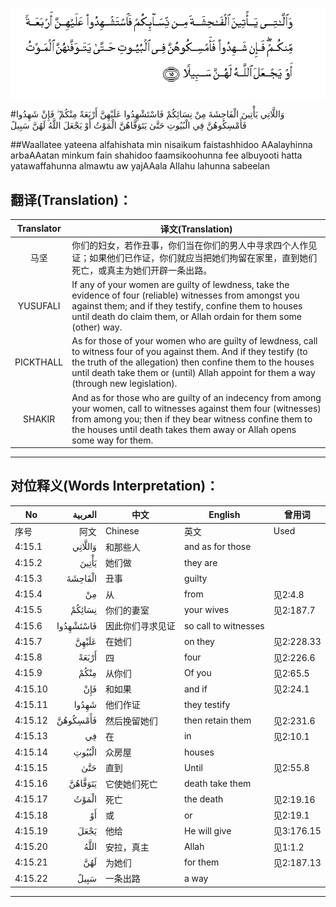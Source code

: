 ![004:015](images/004_015.gif)

#وَاللَّاتِي يَأْتِينَ الْفَاحِشَةَ مِنْ نِسَائِكُمْ فَاسْتَشْهِدُوا عَلَيْهِنَّ أَرْبَعَةً مِنْكُمْ ۖ فَإِنْ شَهِدُوا فَأَمْسِكُوهُنَّ فِي الْبُيُوتِ حَتَّىٰ يَتَوَفَّاهُنَّ الْمَوْتُ أَوْ يَجْعَلَ اللَّهُ لَهُنَّ سَبِيلً 

##Waallatee yateena alfahishata min nisaikum faistashhidoo AAalayhinna arbaAAatan minkum fain shahidoo faamsikoohunna fee albuyooti hatta yatawaffahunna almawtu aw yajAAala Allahu lahunna sabeelan 

## 翻译(Translation)：

| Translator | 译文(Translation)                                            |
| :--------: | ------------------------------------------------------------ |
|    马坚    | 你们的妇女，若作丑事，你们当在你们的男人中寻求四个人作见证；如果他们已作证，你们就应当把她们拘留在家里，直到她们死亡，或真主为她们开辟一条出路。 |
|  YUSUFALI  | If any of your women are guilty of lewdness, take the evidence of four (reliable) witnesses from amongst you against them; and if they testify, confine them to houses until death do claim them, or Allah ordain for them some (other) way. |
| PICKTHALL  | As for those of your women who are guilty of lewdness, call to witness four of you against them. And if they testify (to the truth of the allegation) then confine them to the houses until death take them or (until) Allah appoint for them a way (through new legislation). |
|   SHAKIR   | And as for those who are guilty of an indecency from among your women, call to witnesses against them four (witnesses) from among you; then if they bear witness confine them to the houses until death takes them away or Allah opens some way for them. |

---

## 对位释义(Words Interpretation)：

| No   | العربية | 中文    | English | 曾用词 |
| ---- | ------: | ------- | ------- | ------ |
| 序号 |    阿文 | Chinese | 英文    | Used   |
| 4:15.1  | وَاللَّاتِي   | 和那些人         | and as for those     |            |
| 4:15.2  | يَأْتِينَ     | 她们做           | they are             |            |
| 4:15.3  | الْفَاحِشَةَ   | 丑事             | guilty               |            |
| 4:15.4  | مِنْ        | 从               | from                 | 见2:4.8    |
| 4:15.5  | نِسَائِكُمْ    | 你们的妻室       | your wives           | 见2:187.7  |
| 4:15.6  | فَاسْتَشْهِدُوا | 因此你们寻求见证 | so call to witnesses |            |
| 4:15.7  | عَلَيْهِنَّ     | 在她们           | on they              | 见2:228.33 |
| 4:15.8  | أَرْبَعَةً     | 四               | four                 | 见2:226.6  |
| 4:15.9  | مِنْكُمْ      | 从你们           | Of you               | 见2:65.5   |
| 4:15.10 | فَإِنْ       | 和如果           | and if               | 见2:24.1   |
| 4:15.11 | شَهِدُوا     | 他们作证         | they testify         |            |
| 4:15.12 | فَأَمْسِكُوهُنَّ  | 然后挽留她们     | then retain them     | 见2:231.6  |
| 4:15.13 | فِي        | 在               | in                   | 见2:10.1   |
| 4:15.14 | الْبُيُوتِ    | 众房屋           | houses               |            |
| 4:15.15 | حَتَّىٰ       | 直到             | Until                | 见2:55.8   |
| 4:15.16 | يَتَوَفَّاهُنَّ   | 它使她们死亡     | death take them      |            |
| 4:15.17 | الْمَوْتُ     | 死亡             | the death            | 见2:19.16  |
| 4:15.18 | أَوْ        | 或               | or                   | 见2:19.1   |
| 4:15.19 | يَجْعَلَ      | 他给             | He will give         | 见3:176.15 |
| 4:15.20 | اللَّهُ      | 安拉，真主       | Allah                | 见1:1.2    |
| 4:15.21 | لَهُنَّ       | 为她们           | for them             | 见2:187.13 |
| 4:15.22 | سَبِيلً      | 一条出路         | a way                |            |

---
